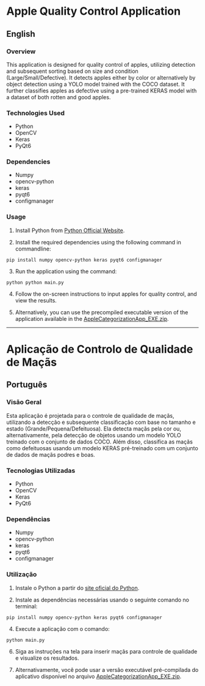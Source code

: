 # Apple Quality Control Application

## English

### Overview
This application is designed for quality control of apples, utilizing detection and subsequent sorting based on size and condition (Large/Small/Defective). It detects apples either by color or alternatively by object detection using a YOLO model trained with the COCO dataset. It further classifies apples as defective using a pre-trained KERAS model with a dataset of both rotten and good apples.

### Technologies Used
- Python
- OpenCV
- Keras
- PyQt6

### Dependencies
- Numpy
- opencv-python
- keras
- pyqt6
- configmanager

### Usage
1. Install Python from [Python Official Website](https://www.python.org/downloads/).

2. Install the required dependencies using the following command in commandline:
```
pip install numpy opencv-python keras pyqt6 configmanager
```

3. Run the application using the command:
```
python python main.py
```

4. Follow the on-screen instructions to input apples for quality control, and view the results.

5. Alternatively, you can use the precompiled executable version of the application available in the [AppleCategorizationApp_EXE.zip](https://github.com/8JP8/Projeto1_ESAN-UA_2023-2024/releases/download/V1.6/AppleCategorizationApp_EXE.zip).

---
# Aplicação de Controlo de Qualidade de Maçãs

## Português

### Visão Geral
Esta aplicação é projetada para o controle de qualidade de maçãs, utilizando a detecção e subsequente classificação com base no tamanho e estado (Grande/Pequena/Defeituosa). Ela detecta maçãs pela cor ou, alternativamente, pela detecção de objetos usando um modelo YOLO treinado com o conjunto de dados COCO. Além disso, classifica as maçãs como defeituosas usando um modelo KERAS pré-treinado com um conjunto de dados de maçãs podres e boas.

### Tecnologias Utilizadas
- Python
- OpenCV
- Keras
- PyQt6

### Dependências
- Numpy
- opencv-python
- keras
- pyqt6
- configmanager

### Utilização
1. Instale o Python a partir do [site oficial do Python](https://www.python.org/downloads/).

2. Instale as dependências necessárias usando o seguinte comando no terminal:
```
pip install numpy opencv-python keras pyqt6 configmanager
```

4. Execute a aplicação com o comando:
```
python main.py
```

6. Siga as instruções na tela para inserir maçãs para controle de qualidade e visualize os resultados.

7. Alternativamente, você pode usar a versão executável pré-compilada do aplicativo disponível no arquivo [AppleCategorizationApp_EXE.zip](https://github.com/8JP8/Projeto1_ESAN-UA_2023-2024/releases/download/V1.6/AppleCategorizationApp_EXE.zip).
